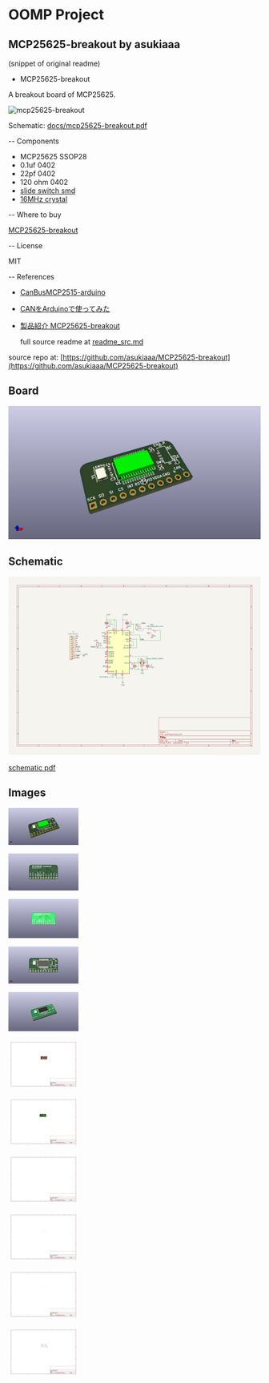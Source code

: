 # OOMP Project  
## MCP25625-breakout  by asukiaaa  
  
(snippet of original readme)  
  
- MCP25625-breakout  
  
A breakout board of MCP25625.  
  
![mcp25625-breakout](/docs/mcp25625-breakout.jpg)  
  
Schematic: [docs/mcp25625-breakout.pdf](docs/mcp25625-breakout.pdf)  
  
-- Components  
  
- MCP25625 SSOP28  
- 0.1uf 0402  
- 22pf 0402  
- 120 ohm 0402  
- [slide switch smd](https://akizukidenshi.com/catalog/g/gP-13989/)  
- [16MHz crystal](https://akizukidenshi.com/catalog/g/gP-02457/)  
  
-- Where to buy  
  
[MCP25625-breakout](https://www.switch-science.com/catalog/7228/)  
  
-- License  
  
MIT  
  
-- References  
  
- [CanBusMCP2515-arduino](https://github.com/asukiaaa/CanBusMCP2515-arduino)  
- [CANをArduinoで使ってみた](https://asukiaaa.blogspot.com/2021/07/canarduino.html)  
- [製品紹介 MCP25625-breakout](https://asukiaaa.blogspot.com/2021/06/mcp25625-breakout.html)  
  
  full source readme at [readme_src.md](readme_src.md)  
  
source repo at: [https://github.com/asukiaaa/MCP25625-breakout](https://github.com/asukiaaa/MCP25625-breakout)  
## Board  
  
[![working_3d.png](working_3d_600.png)](working_3d.png)  
## Schematic  
  
[![working_schematic.png](working_schematic_600.png)](working_schematic.png)  
  
[schematic pdf](working_schematic.pdf)  
## Images  
  
[![working_3d.png](working_3d_140.png)](working_3d.png)  
  
[![working_3d_back.png](working_3d_back_140.png)](working_3d_back.png)  
  
[![working_3D_bottom.png](working_3D_bottom_140.png)](working_3D_bottom.png)  
  
[![working_3d_front.png](working_3d_front_140.png)](working_3d_front.png)  
  
[![working_3D_top.png](working_3D_top_140.png)](working_3D_top.png)  
  
[![working_assembly_page_01.png](working_assembly_page_01_140.png)](working_assembly_page_01.png)  
  
[![working_assembly_page_02.png](working_assembly_page_02_140.png)](working_assembly_page_02.png)  
  
[![working_assembly_page_03.png](working_assembly_page_03_140.png)](working_assembly_page_03.png)  
  
[![working_assembly_page_04.png](working_assembly_page_04_140.png)](working_assembly_page_04.png)  
  
[![working_assembly_page_05.png](working_assembly_page_05_140.png)](working_assembly_page_05.png)  
  
[![working_assembly_page_06.png](working_assembly_page_06_140.png)](working_assembly_page_06.png)  
